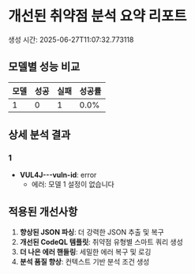 # 개선된 취약점 분석 요약 리포트

생성 시간: 2025-06-27T11:07:32.773118

## 모델별 성능 비교

| 모델 | 성공 | 실패 | 성공률 |
|------|------|------|--------|
| 1 | 0 | 1 | 0.0% |

## 상세 분석 결과

### 1

- **VUL4J---vuln-id**: error
  - 에러: 모델 1 설정이 없습니다

## 적용된 개선사항

1. **향상된 JSON 파싱**: 더 강력한 JSON 추출 및 복구
2. **개선된 CodeQL 템플릿**: 취약점 유형별 스마트 쿼리 생성
3. **더 나은 에러 핸들링**: 세밀한 에러 복구 및 로깅
4. **분석 품질 향상**: 컨텍스트 기반 분석 조건 생성
